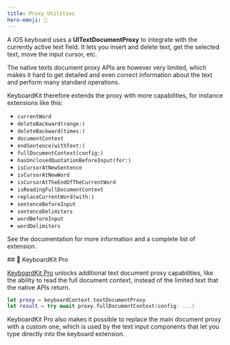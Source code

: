 ```yaml
---
title: Proxy Utilities
hero-emoji: 📄
---
```


A iOS keyboard uses a **UITextDocumentProxy** to integrate with the currently active text field. It lets you insert and delete text, get the selected text, move the input cursor, etc.

The native texts document proxy APIs are however very limited, which makes it hard to get detailed and even correct information about the text and perform many standard operations. 

KeyboardKit therefore extends the proxy with more capabilities, for instance extensions like this:

* ``currentWord``
* ``deleteBackward(range:)``
* ``deleteBackward(times:)``
* ``documentContext``
* ``endSentence(withText:)``
* ``fullDocumentContext(config:)``
* ``hasUnclosedQuotationBeforeInput(for:)``
* ``isCursorAtNewSentence``
* ``isCursorAtNewWord``
* ``isCursorAtTheEndOfTheCurrentWord``
* ``isReadingFullDocumentContext``
* ``replaceCurrentWord(with:)``
* ``sentenceBeforeInput``
* ``sentenceDelimiters``
* ``wordBeforeInput``
* ``wordDelimiters``

See the documentation for more information and a complete list of extension.


<a name="pro">
## 👑 KeyboardKit Pro

[KeyboardKit Pro][Pro] unlocks additional text document proxy capabilities, like the ability to read the full document context, instead of the limited text that the native APIs return.


```swift
let proxy = keyboardContext.textDocumentProxy
let result = try await proxy.fullDocumentContext(config: ...)
```

KeyboardKit Pro also makes it possible to replace the main document proxy with a custom one, which is used by the text input components that let you type directly into the keyboard extension.


[Pro]: /pro
